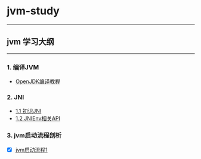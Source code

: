 # jvm-study

<hr>

## jvm 学习大纲

<hr>

### 1. 编译JVM
* [OpenJDK编译教程](src/autorun/jvm/enviment/ENVIMENT_INIT.md)


### 2. JNI
- [1.1 初识JNI](src/autorun/jvm/jni/README.md) </br>
- [1.2 JNIEnv相关API](src/autorun/jvm/jni/JNIEnvAPI.md)


### 3. jvm启动流程剖析
- [x] [jvm启动流程1](src/autorun/jvm/start/README.md) 

